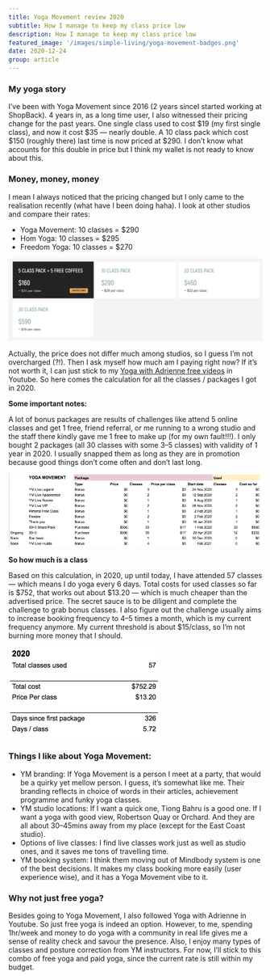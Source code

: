 ```yaml
---
title: Yoga Movement review 2020
subtitle: How I manage to keep my class price low
description: How I manage to keep my class price low
featured_image: '/images/simple-living/yoga-movement-badges.png'
date: 2020-12-24
group: article
---
```

### My yoga story
I’ve been with Yoga Movement since 2016 (2 years sinceI started working at ShopBack). 4 years in, as a long time user, I also witnessed their pricing change for the past years. One single class used to cost $19 (my first single class), and now it cost $35 — nearly double. A 10 class pack which cost $150 (roughly there) last time is now priced at $290. I don’t know what accounts for this double in price but I think my wallet is not ready to know about this.


### Money, money, money
I mean I always noticed that the pricing changed but I only came to the realisation recently (what have I been doing haha). I look at other studios and compare their rates:
* Yoga Movement: 10 classes = $290
* Hom Yoga: 10 classes = $295
* Freedom Yoga: 10 classes = $270

![2020 Yoga movement current rates](/images/simple-living/yoga-movement-advertised-rates.png)

Actually, the price does not differ much among studios, so I guess I’m not overcharged (?!). Then I ask myself how much am I paying right now? If it’s not worth it, I can just stick to my [Yoga with Adrienne free videos](https://www.youtube.com/user/yogawithadriene) in Youtube. So here comes the calculation for all the classes / packages I got in 2020.

**Some important notes:**

A lot of bonus packages are results of challenges like attend 5 online classes and get 1 free, friend referral, or me running to a wrong studio and the staff there kindly gave me 1 free to make up (for my own fault!!!).
I only bought 2 packages (all 30 classes with some 3–5 classes) with validity of 1 year in 2020. I usually snapped them as long as they are in promotion because good things don’t come often and don’t last long.

![2020 Yoga movement current rates](/images/simple-living/yoga-movement-class-breakdown.png)

**So how much is a class**

Based on this calculation, in 2020, up until today, I have attended 57 classes — which means I do yoga every 6 days. Total costs for used classes so far is $752, that works out about $13.20 — which is much cheaper than the advertised price. The secret sauce is to be diligent and complete the challenge to grab bonus classes. I also figure out the challenge usually aims to increase booking frequency to 4–5 times a month, which is my current frequency anymore. My current threshold is about $15/class, so I’m not burning more money that I should.

![2020 Yoga movement current rates](/images/simple-living/yoga-movement-price-analysis.png)

### Things I like about Yoga Movement:
* YM branding: If Yoga Movement is a person I meet at a party, that would be a quirky yet mellow person. I guess, it’s somewhat like me. Their branding reflects in choice of words in their articles, achievement programme and funky yoga classes.
* YM studio locations: If I want a quick one, Tiong Bahru is a good one. If I want a yoga with good view, Robertson Quay or Orchard. And they are all about 30–45mins away from my place (except for the East Coast studio).
* Options of live classes: I find live classes work just as well as studio ones, and it saves me tons of travelling time.
* YM booking system: I think them moving out of Mindbody system is one of the best decisions. It makes my class booking more easily (user experience wise), and it has a Yoga Movement vibe to it.

### Why not just free yoga?
Besides going to Yoga Movement, I also followed Yoga with Adrienne in Youtube. So just free yoga is indeed an option.
However, to me, spending 1hr/week and money to do yoga with a community in real life gives me a sense of reality check and savour the presence. Also, I enjoy many types of classes and posture correction from YM instructors.
For now, I’ll stick to this combo of free yoga and paid yoga, since the current rate is still within my budget.
